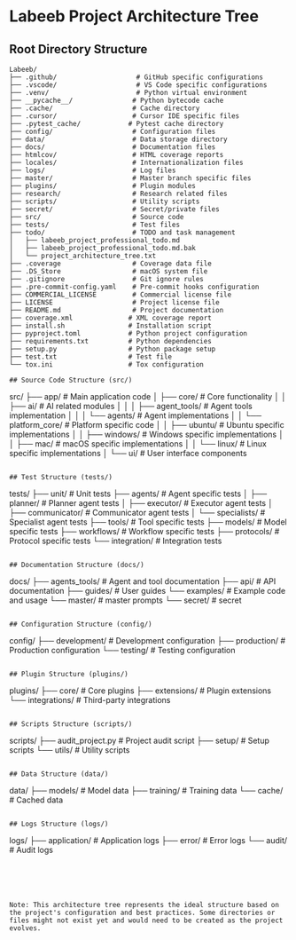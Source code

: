 # Labeeb Project Architecture Tree

## Root Directory Structure
```
Labeeb/
├── .github/                    # GitHub specific configurations
├── .vscode/                    # VS Code specific configurations
├── .venv/                      # Python virtual environment
├── __pycache__/               # Python bytecode cache
├── .cache/                    # Cache directory
├── .cursor/                   # Cursor IDE specific files
├── .pytest_cache/            # Pytest cache directory
├── config/                    # Configuration files
├── data/                      # Data storage directory
├── docs/                      # Documentation files
├── htmlcov/                   # HTML coverage reports
├── locales/                   # Internationalization files
├── logs/                      # Log files
├── master/                    # Master branch specific files
├── plugins/                   # Plugin modules
├── research/                  # Research related files
├── scripts/                   # Utility scripts
├── secret/                    # Secret/private files
├── src/                       # Source code
├── tests/                     # Test files
├── todo/                      # TODO and task management
│   ├── labeeb_project_professional_todo.md
│   ├── labeeb_project_professional_todo.md.bak
│   └── project_architecture_tree.txt
├── .coverage                  # Coverage data file
├── .DS_Store                  # macOS system file
├── .gitignore                 # Git ignore rules
├── .pre-commit-config.yaml    # Pre-commit hooks configuration
├── COMMERCIAL_LICENSE         # Commercial license file
├── LICENSE                    # Project license file
├── README.md                  # Project documentation
├── coverage.xml              # XML coverage report
├── install.sh                # Installation script
├── pyproject.toml            # Python project configuration
├── requirements.txt          # Python dependencies
├── setup.py                  # Python package setup
├── test.txt                  # Test file
└── tox.ini                   # Tox configuration

## Source Code Structure (src/)
```
src/
├── app/                      # Main application code
│   ├── core/                 # Core functionality
│   │   ├── ai/              # AI related modules
│   │   │   ├── agent_tools/ # Agent tools implementation
│   │   │   └── agents/      # Agent implementations
│   │   └── platform_core/   # Platform specific code
│   │       ├── ubuntu/      # Ubuntu specific implementations
│   │       ├── windows/     # Windows specific implementations
│   │       ├── mac/         # macOS specific implementations
│   │       └── linux/       # Linux specific implementations
│   └── ui/                  # User interface components
```

## Test Structure (tests/)
```
tests/
├── unit/                     # Unit tests
├── agents/                   # Agent specific tests
│   ├── planner/             # Planner agent tests
│   ├── executor/            # Executor agent tests
│   ├── communicator/        # Communicator agent tests
│   └── specialists/         # Specialist agent tests
├── tools/                    # Tool specific tests
├── models/                   # Model specific tests
├── workflows/               # Workflow specific tests
├── protocols/               # Protocol specific tests
└── integration/             # Integration tests
```

## Documentation Structure (docs/)
```
docs/
├── agents_tools/            # Agent and tool documentation
├── api/                     # API documentation
├── guides/                  # User guides
└── examples/                # Example code and usage
└── master/                  # master prompts
└── secret/                  # secret 
```

## Configuration Structure (config/)
```
config/
├── development/            # Development configuration
├── production/             # Production configuration
└── testing/                # Testing configuration
```

## Plugin Structure (plugins/)
```
plugins/
├── core/                  # Core plugins
├── extensions/            # Plugin extensions
└── integrations/          # Third-party integrations
```

## Scripts Structure (scripts/)
```
scripts/
├── audit_project.py       # Project audit script
├── setup/                 # Setup scripts
└── utils/                 # Utility scripts
```

## Data Structure (data/)
```
data/
├── models/               # Model data
├── training/            # Training data
└── cache/              # Cached data
```

## Logs Structure (logs/)
```
logs/
├── application/         # Application logs
├── error/              # Error logs
└── audit/              # Audit logs
```





Note: This architecture tree represents the ideal structure based on the project's configuration and best practices. Some directories or files might not exist yet and would need to be created as the project evolves. 